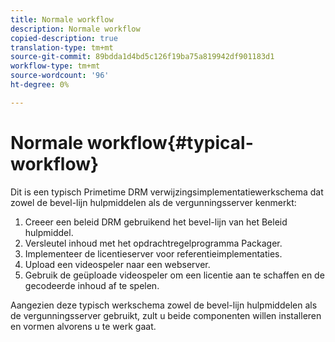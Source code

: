 ```yaml
---
title: Normale workflow
description: Normale workflow
copied-description: true
translation-type: tm+mt
source-git-commit: 89bdda1d4bd5c126f19ba75a819942df901183d1
workflow-type: tm+mt
source-wordcount: '96'
ht-degree: 0%

---
```



# Normale workflow{#typical-workflow}

Dit is een typisch Primetime DRM verwijzingsimplementatiewerkschema dat zowel de bevel-lijn hulpmiddelen als de vergunningsserver kenmerkt:

1. Creeer een beleid DRM gebruikend het bevel-lijn van het Beleid hulpmiddel.
1. Versleutel inhoud met het opdrachtregelprogramma Packager.
1. Implementeer de licentieserver voor referentieimplementaties.
1. Upload een videospeler naar een webserver.
1. Gebruik de geüploade videospeler om een licentie aan te schaffen en de gecodeerde inhoud af te spelen.

Aangezien deze typisch werkschema zowel de bevel-lijn hulpmiddelen als de vergunningsserver gebruikt, zult u beide componenten willen installeren en vormen alvorens u te werk gaat.
